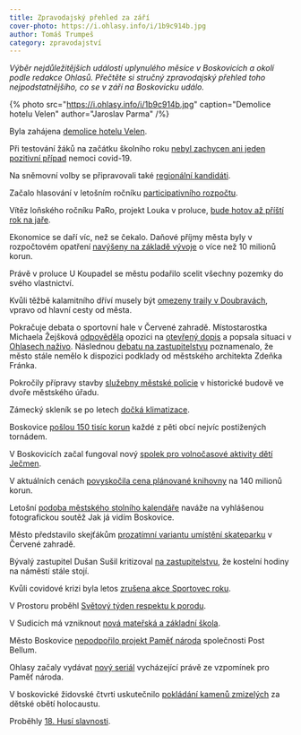 ```yaml
---
title: Zpravodajský přehled za září
cover-photo: https://i.ohlasy.info/i/1b9c914b.jpg
author: Tomáš Trumpeš
category: zpravodajství
---
```


*Výběr nejdůležitějších událostí uplynulého měsíce v Boskovicích a okolí podle redakce Ohlasů. Přečtěte si stručný zpravodajský přehled toho nejpodstatnějšího, co se v září na Boskovicku událo.*

{% photo src="https://i.ohlasy.info/i/1b9c914b.jpg" caption="Demolice hotelu Velen" author="Jaroslav Parma" /%}

Byla zahájena [demolice hotelu Velen](https://boskovice.cz/bourani-hotelu-velen/d-42588).

Při testování žáků na začátku školního roku [nebyl zachycen ani jeden pozitivní případ](https://ohlasy.info/clanky/2021/09/z-radnice-2.html) nemoci covid-19.

Na sněmovní volby se připravovali také [regionální kandidáti](https://ohlasy.info/clanky/2021/09/kandidati-do-snemovny.html).

Začalo hlasování v letošním ročníku [participativního rozpočtu](https://ohlasy.info/clanky/2021/09/paro.html).

Vítěz loňského ročníku PaRo, projekt Louka v proluce, [bude hotov až příští rok na jaře](https://ohlasy.info/clanky/2021/09/louka-v-proluce.html).

Ekonomice se daří víc, než se čekalo. Daňové příjmy města byly v rozpočtovém opatření [navýšeny na základě vývoje](https://ohlasy.info/clanky/2021/09/zastupitelstvo.html) o více než 10 milionů korun.

Právě v proluce U Koupadel se městu podařilo scelit všechny pozemky do svého vlastnictví.

Kvůli těžbě kalamitního dříví musely být [omezeny traily v Doubravách](https://ohlasy.info/clanky/2021/09/z-radnice-2.html), vpravo od hlavní cesty od města.

Pokračuje debata o sportovní hale v Červené zahradě. Místostarostka Michaela Žejšková [odpověděla](https://www.facebook.com/mestoboskovice/posts/4435667456515850) opozici na [otevřený dopis](https://data.ohlasy.info/2021/otevreny-dopis.pdf) a popsala situaci v [Ohlasech naživo](https://ohlasy.info/clanky/2021/09/zejskova-nazivo.html). Následnou [debatu na zastupitelstvu](https://ohlasy.info/clanky/2021/09/zastupitelstvo.html) poznamenalo, že město stále nemělo k dispozici podklady od městského architekta Zdeňka Fránka.

Pokročily přípravy stavby [služebny městské policie](https://ohlasy.info/clanky/2021/09/z-radnice-2.html) v historické budově ve dvoře městského úřadu.

Zámecký skleník se po letech [dočká klimatizace](https://ohlasy.info/clanky/2021/09/z-radnice-2.html).

Boskovice [pošlou 150 tisíc korun](https://ohlasy.info/clanky/2021/09/zastupitelstvo.html) každé z pěti obcí nejvíc postižených tornádem.

V Boskovicích začal fungoval nový [spolek pro volnočasové aktivity dětí Ječmen](https://ohlasy.info/clanky/2021/09/rozhovor-krejcirova.html).

V aktuálních cenách [povyskočila cena plánované knihovny](https://ohlasy.info/clanky/2021/09/z-radnice-2.html) na 140 milionů korun.

Letošní [podoba městského stolního kalendáře](https://ohlasy.info/clanky/2021/09/z-radnice-2.html) naváže na vyhlášenou fotografickou soutěž Jak já vidím Boskovice.

Město představilo skejťákům [prozatímní variantu umístění skateparku](https://ohlasy.info/clanky/2021/09/z-radnice-2.html) v Červené zahradě.

Bývalý zastupitel Dušan Sušil kritizoval [na zastupitelstvu](https://ohlasy.info/clanky/2021/09/zastupitelstvo.html), že kostelní hodiny na náměstí stále stojí.

Kvůli covidové krizi byla letos [zrušena akce Sportovec roku](https://ohlasy.info/clanky/2021/09/zastupitelstvo.html).

V Prostoru proběhl [Světový týden respektu k porodu](https://ohlasy.info/clanky/2021/09/rozhovor-porody.html).

V Sudicích má vzniknout [nová mateřská a základní škola](https://ohlasy.info/clanky/2021/09/rozhovor-skola.html).

Město Boskovice [nepodpořilo projekt Paměť národa](https://ohlasy.info/clanky/2021/09/pribeh-marie-henzlove.html) společnosti Post Bellum.

Ohlasy začaly vydávat [nový seriál](https://ohlasy.info/clanky/2021/09/pribeh-marie-henzlove.html) vycházející právě ze vzpomínek pro Paměť národa.

V boskovické židovské čtvrti uskutečnilo [pokládání kamenů zmizelých](https://boskovice.cz/kameny-zmizelych-za-deti/d-42580) za dětské obětí holocaustu.

Proběhly [18\. Husí slavnosti](https://boskovice.cz/18-husi-slavnosti-jsou-za-nami/d-42716).